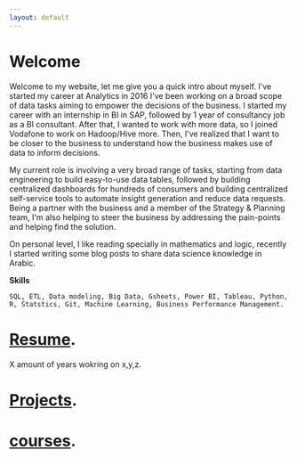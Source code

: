 ```yaml
---
layout: default
---
```


# Welcome
Welcome to my website, let me give you a quick intro about myself. I've started my career at Analytics in 2016 I've been working on a broad scope of data tasks aiming to empower the decisions of the business. I started my career with an internship in BI in SAP, followed by 1 year of consultancy job as a BI consultant. After that, I wanted to work with more data, so I joined Vodafone to work on Hadoop/Hive more. Then, I've realized that I want to be closer to the business to understand how the business makes use of data to inform decisions.

My current role is involving a very broad range of tasks, starting from data engineering to build easy-to-use data tables,  followed by building centralized dashboards for hundreds of consumers and building centralized self-service tools to automate insight generation and reduce data requests. Being a partner with the business and a member of the Strategy & Planning team, I'm also helping to steer the business by addressing the pain-points and helping find the solution.

On personal level, I like reading specially in mathematics and logic, recently I started writing some blog posts to share data science knowledge in Arabic.

**Skills**
```
SQL, ETL, Data modeling, Big Data, Gsheets, Power BI, Tableau, Python, R, Statstics, Git, Machine Learning, Business Performance Management.
```


# [Resume](./Resume.html).
X amount of years wokring on x,y,z.

# [Projects](./projects.html).

# [courses](./courses.html).


